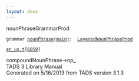 ```yaml
---
layout: docs
---
```

<span class="title">nounPhrase</span><span class="type">GrammarProd</span>

`grammar `<span class="classExtLink">[`nounPhrase(main)`](../object/nounPhrase(main).html)</span>` :   `[`LayeredNounPhraseProd`](../object/LayeredNounPhraseProd.html)

[`en_us.t`](../file/en_us.t.html)`[`[`6059`](../source/en_us.t.html#6059)`]`



compoundNounPhrase-\>np\_  
TADS 3 Library Manual  
Generated on 5/16/2013 from TADS version 3.1.3


